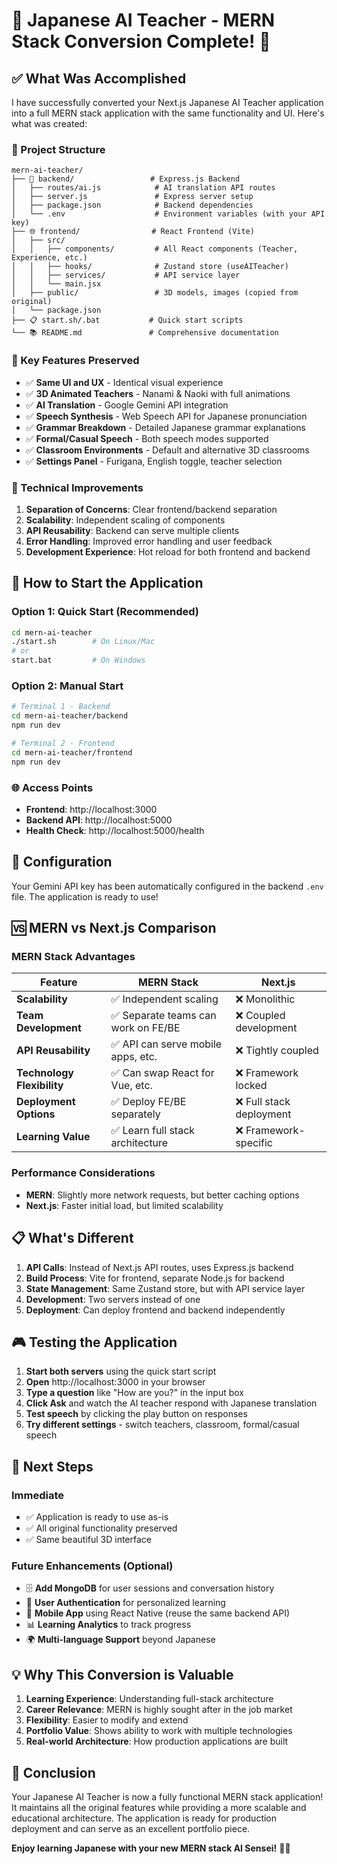 # 🎌 Japanese AI Teacher - MERN Stack Conversion Complete! 🚀

## ✅ What Was Accomplished

I have successfully converted your Next.js Japanese AI Teacher application into a full MERN stack application with the same functionality and UI. Here's what was created:

### 📁 Project Structure

```
mern-ai-teacher/
├── 🔧 backend/                 # Express.js Backend
│   ├── routes/ai.js            # AI translation API routes
│   ├── server.js               # Express server setup
│   ├── package.json            # Backend dependencies
│   └── .env                    # Environment variables (with your API key)
├── 🌐 frontend/                # React Frontend (Vite)
│   ├── src/
│   │   ├── components/         # All React components (Teacher, Experience, etc.)
│   │   ├── hooks/              # Zustand store (useAITeacher)
│   │   ├── services/           # API service layer
│   │   └── main.jsx
│   ├── public/                 # 3D models, images (copied from original)
│   └── package.json
├── 📋 start.sh/.bat           # Quick start scripts
└── 📚 README.md               # Comprehensive documentation
```

### 🎯 Key Features Preserved

- ✅ **Same UI and UX** - Identical visual experience
- ✅ **3D Animated Teachers** - Nanami & Naoki with full animations
- ✅ **AI Translation** - Google Gemini API integration
- ✅ **Speech Synthesis** - Web Speech API for Japanese pronunciation
- ✅ **Grammar Breakdown** - Detailed Japanese grammar explanations
- ✅ **Formal/Casual Speech** - Both speech modes supported
- ✅ **Classroom Environments** - Default and alternative 3D classrooms
- ✅ **Settings Panel** - Furigana, English toggle, teacher selection

### 🔧 Technical Improvements

1. **Separation of Concerns**: Clear frontend/backend separation
2. **Scalability**: Independent scaling of components
3. **API Reusability**: Backend can serve multiple clients
4. **Error Handling**: Improved error handling and user feedback
5. **Development Experience**: Hot reload for both frontend and backend

## 🚀 How to Start the Application

### Option 1: Quick Start (Recommended)

```bash
cd mern-ai-teacher
./start.sh        # On Linux/Mac
# or
start.bat         # On Windows
```

### Option 2: Manual Start

```bash
# Terminal 1 - Backend
cd mern-ai-teacher/backend
npm run dev

# Terminal 2 - Frontend  
cd mern-ai-teacher/frontend
npm run dev
```

### 🌐 Access Points

- **Frontend**: http://localhost:3000
- **Backend API**: http://localhost:5000
- **Health Check**: http://localhost:5000/health

## 🔑 Configuration

Your Gemini API key has been automatically configured in the backend `.env` file. The application is ready to use!

## 🆚 MERN vs Next.js Comparison

### MERN Stack Advantages

| Feature | MERN Stack | Next.js |
|---------|------------|---------|
| **Scalability** | ✅ Independent scaling | ❌ Monolithic |
| **Team Development** | ✅ Separate teams can work on FE/BE | ❌ Coupled development |
| **API Reusability** | ✅ API can serve mobile apps, etc. | ❌ Tightly coupled |
| **Technology Flexibility** | ✅ Can swap React for Vue, etc. | ❌ Framework locked |
| **Deployment Options** | ✅ Deploy FE/BE separately | ❌ Full stack deployment |
| **Learning Value** | ✅ Learn full stack architecture | ❌ Framework-specific |

### Performance Considerations

- **MERN**: Slightly more network requests, but better caching options
- **Next.js**: Faster initial load, but limited scalability

## 📋 What's Different

1. **API Calls**: Instead of Next.js API routes, uses Express.js backend
2. **Build Process**: Vite for frontend, separate Node.js for backend  
3. **State Management**: Same Zustand store, but with API service layer
4. **Development**: Two servers instead of one
5. **Deployment**: Can deploy frontend and backend independently

## 🎮 Testing the Application

1. **Start both servers** using the quick start script
2. **Open** http://localhost:3000 in your browser
3. **Type a question** like "How are you?" in the input box
4. **Click Ask** and watch the AI teacher respond with Japanese translation
5. **Test speech** by clicking the play button on responses
6. **Try different settings** - switch teachers, classroom, formal/casual speech

## 🔮 Next Steps

### Immediate
- ✅ Application is ready to use as-is
- ✅ All original functionality preserved
- ✅ Same beautiful 3D interface

### Future Enhancements (Optional)
- 🗄️ **Add MongoDB** for user sessions and conversation history
- 👤 **User Authentication** for personalized learning
- 📱 **Mobile App** using React Native (reuse the same backend API)
- 📊 **Learning Analytics** to track progress
- 🌍 **Multi-language Support** beyond Japanese

## 💡 Why This Conversion is Valuable

1. **Learning Experience**: Understanding full-stack architecture
2. **Career Relevance**: MERN is highly sought after in the job market
3. **Flexibility**: Easier to modify and extend
4. **Portfolio Value**: Shows ability to work with multiple technologies
5. **Real-world Architecture**: How production applications are built

## 🎉 Conclusion

Your Japanese AI Teacher is now a fully functional MERN stack application! It maintains all the original features while providing a more scalable and educational architecture. The application is ready for production deployment and can serve as an excellent portfolio piece.

**Enjoy learning Japanese with your new MERN stack AI Sensei!** 🤖🎌
